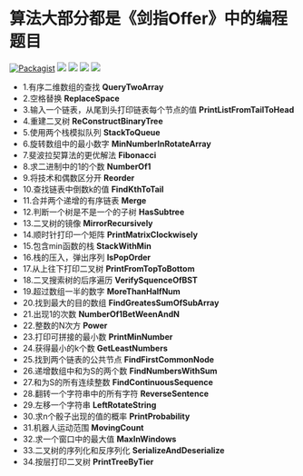 # 算法大部分都是《剑指Offer》中的编程题目

 [![Packagist](https://img.shields.io/packagist/l/doctrine/orm.svg)]()  [![](https://img.shields.io/badge/language-@java-green.svg)]()    [![](https://img.shields.io/badge/version-@1.0-blue.svg)]()  [![](https://img.shields.io/badge/authod-@simon-red.svg)](mailto:simon_code@163.com)  [![](https://img.shields.io/badge/blog-@simon-yellow.svg)](http://simoncode.top)




* 1.有序二维数组的查找 **QueryTwoArray**
* 2.空格替换 **ReplaceSpace**
* 3.输入一个链表，从尾到头打印链表每个节点的值 **PrintListFromTailToHead**
* 4.重建二叉树 **ReConstructBinaryTree**
* 5.使用两个栈模拟队列 **StackToQueue**
* 6.旋转数组中的最小数字 **MinNumberInRotateArray**
* 7.斐波拉契算法的更优解法 **Fibonacci**
* 8.求二进制中的1的个数 **NumberOf1**
* 9.将技术和偶数区分开 **Reorder**
* 10.查找链表中倒数k的值 **FindKthToTail**
* 11.合并两个递增的有序链表 **Merge**
* 12.判断一个树是不是一个的子树 **HasSubtree**
* 13.二叉树的镜像 **MirrorRecursively**
* 14.顺时针打印一个矩阵 **PrintMatrixClockwisely**
* 15.包含min函数的栈 **StackWithMin**
* 16.栈的压入，弹出序列 **IsPopOrder**
* 17.从上往下打印二叉树 **PrintFromTopToBottom**
* 18.二叉搜索树的后序遍历 **VerifySquenceOfBST**
* 19.超过数组一半的数字 **MoreThanHalfNum**
* 20.找到最大的目的数组 **FindGreatesSumOfSubArray**
* 21.出现1的次数 **NumberOf1BetWeenAndN**
* 22.整数的N次方 **Power**
* 23.打印可拼接的最小数 **PrintMinNumber**
* 24.获得最小的k个数 **GetLeastNumbers**
* 25.找到两个链表的公共节点 **FindFirstCommonNode**
* 26.递增数组中和为S的两个数 **FindNumbersWithSum**
* 27.和为S的所有连续整数 **FindContinuousSequence**
* 28.翻转一个字符串中的所有字符 **ReverseSentence**
* 29.左移一个字符串 **LeftRotateString**
* 30.求n个骰子出现的值的概率 **PrintProbability**
* 31.机器人运动范围 **MovingCount**
* 32.求一个窗口中的最大值 **MaxInWindows**
* 33.二叉树的序列化和反序列化 **SerializeAndDeserialize**
* 34.按层打印二叉树 **PrintTreeByTier**
